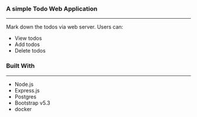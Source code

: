 ### A simple Todo Web Application
___
Mark down the todos via web server.
Users can:
- View todos
- Add todos
- Delete todos

### Built With
___
* Node.js
* Express.js
* Postgres
* Bootstrap v5.3
* docker